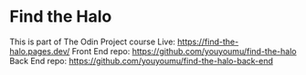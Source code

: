 # Find the Halo

This is part of The Odin Project course
Live: https://find-the-halo.pages.dev/
Front End repo: https://github.com/youyoumu/find-the-halo
Back End repo: https://github.com/youyoumu/find-the-halo-back-end
